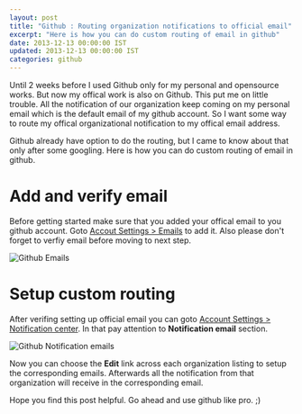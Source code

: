 ```yaml
---
layout: post
title: "Github : Routing organization notifications to official email"
excerpt: "Here is how you can do custom routing of email in github"
date: 2013-12-13 00:00:00 IST
updated: 2013-12-13 00:00:00 IST
categories: github
---
```


Until 2 weeks before I used Github only for my personal and opensource works. But now my offical work is also on Github. This put me on little trouble. All the notification of our organization keep coming on my personal email which is the default email of my github account. So I want some way to route my offical organizational notification to my offical email address.

Github already have option to do the routing, but I came to know about that only after some googling. Here is how you can do custom routing of email in github.

# Add and verify email

Before getting started make sure that you added your offical email to you github account. Goto [Accout Settings > Emails](https://github.com/settings/emails) to add it. Also please don't forget to verfiy email before moving to next step.

![Github Emails](http://i653.photobucket.com/albums/uu253/revathskumar/Coderepo/2013/12/b09670a0-9fd3-43cf-b7c5-dcede2704ea2_zps7433a976.png)

# Setup custom routing

After verifing setting up official email you can goto [Account Settings > Notification center](https://github.com/settings/notifications). In that pay attention to **Notification email** section.

![Github Notification emails](http://i653.photobucket.com/albums/uu253/revathskumar/Coderepo/2013/12/57c36e21-3749-47fd-b173-62cc28b79726_zpsd501832d.png)

Now you can choose the **Edit** link across each organization listing to setup the corresponding emails. Afterwards all the notification from that organization will receive in the corresponding email.

Hope you find this post helpful. Go ahead and use github like pro. ;)
